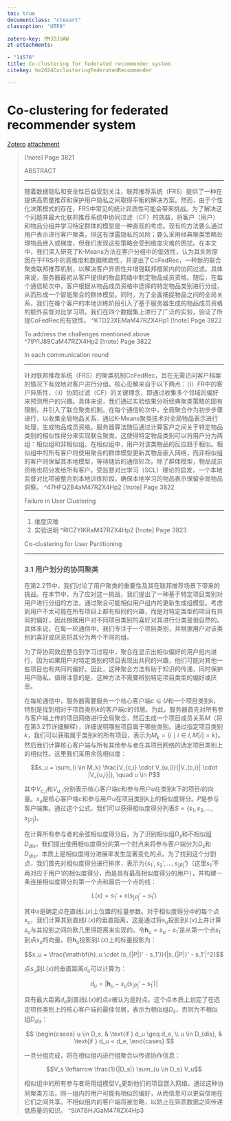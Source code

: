 ```yaml
---
toc: true
documentclass: "ctexart"
classoption: "UTF8"

zotero-key: PMJDJUAW
zt-attachments:

- "14576"
title: Co-clustering for federated recommender system
citekey: he2024CoclusteringFederatedRecommender

---
```


# Co-clustering for federated recommender system

[Zotero](zotero://select/library/items/PMJDJUAW) [attachment](<file:///Volumes/Mac_Ext/Zotero/storage/M47RZX4H/He%20et%20al.%20-%202024%20-%20Co-clustering%20for%20federated%20recommender%20system.pdf>)
> [!note] Page 3821
>
> ABSTRACT
>
> ---
> 随着数据隐私和安全性日益受到关注，联邦推荐系统（FRS）提供了一种在提供高质量推荐和保护用户隐私之间取得平衡的解决方案。然而，由于个性化决策模式的存在，FRS中常见的统计异质性可能会带来挑战。为了解决这个问题并最大化联邦推荐系统中协同过滤（CF）的效益，将客户（用户）和物品分组并学习特定群体的模型是一种直观的考虑。现有的方法要么通过用户表示进行客户聚类，但这有泄露隐私的风险；要么采用经典聚类策略处理物品嵌入或梯度，但我们发现这些策略会受到维度灾难的困扰。在本文中，我们深入研究了K-Means方法在客户分组中的低效性，认为其失败原因在于FRS中的高维度和数据稀疏性，并提出了CoFedRec，一种新的联合聚类联邦推荐机制，以解决客户异质性并增强联邦框架内的协同过滤。具体来说，服务器最初从客户提供的物品网络中制定物品成员资格。随后，在每个通信轮次中，客户根据从物品成员资格中选择的特定物品类别进行分组，从而形成一个智能聚合的群体模型。同时，为了全面捕捉物品之间的全局关系，我们在每个客户的本地训练阶段引入了基于服务器生成的物品成员资格的额外监督对比学习项。我们在四个数据集上进行了广泛的实验，验证了所提CoFedRec的有效性。
> ^KTD23XEMaM47RZX4Hp1
> [!note] Page 3822
>
> To address the challenges mentioned above
> ^79YIJ89CaM47RZX4Hp2
> [!note] Page 3822
>
> In each communication round
>
> ---
> 针对联邦推荐系统（FRS）的聚类机制CoFedRec，旨在无需访问客户档案的情况下有效地对客户进行分组。核心见解来自于以下两点：（i）FR中的客户异质性，（ii）协同过滤（CF）的关键理念，即通过收集多个邻域的偏好来预测用户的兴趣。具体来说，我们通过实验结果分析经典聚类策略的固有限制，并引入了联合聚类机制。在每个通信轮次中，全局聚合作为初步步骤进行，以收集全局物品关系，通过K-Means聚类技术对全局物品表示进行处理，生成物品成员资格。服务器算法随后通过计算客户之间关于特定物品类别的相似性得分来实现联合聚类，这使得特定物品类别可以将用户分为两组：相似组和非相似组。在相似组中，用户对该类物品的反应趋于相似。相似组中的所有客户将使用聚合的群体模型更新其物品嵌入网络，而非相似组的客户则保留其本地模型，等待随后的通信轮次。除了群体模型，物品成员资格也将分发给所有客户。受监督对比学习（SCL）理论的启发，一个本地监督对比项被整合到本地训练阶段，确保本地学习的物品表示保留全局物品洞察。
> ^47HFQZB4aM47RZX4Hp2
> [!note] Page 3822
>
> Failure in User Clustering
>
> ---
>
> 1. 维度灾难
> 2. 实验说明
> ^RICZYIKRaM47RZX4Hp2
> [!note] Page 3823
>
> Co-clustering for User Partitioning
>
> ---
>
> ### 3.1 用户划分的协同聚类
>
> 在第2.2节中，我们讨论了用户聚类的重要性及其在联邦推荐场景下带来的挑战。在本节中，为了应对这一挑战，我们提出了一种基于特定项目类别对用户进行分组的方法，通过聚合可能相似用户组内的更新生成组模型。考虑到用户不太可能在所有项目上都有相同的兴趣，而是对特定类型的项目有共同的偏好，因此根据用户对不同项目类别的喜好对其进行分类是很自然的。具体来说，在每一轮通信中，我们专注于一个项目类别，并根据用户对该类别的喜好或厌恶将其分为两个不同的组。
>
> 为了将协同效应整合到学习过程中，聚合在显示出相似偏好的用户组内进行，因为如果用户对特定类别的项目表现出共同的兴趣，他们可能对其他一些项目也有共同的偏好。因此，这种聚合方法有助于知识的传递，同时保护用户隐私。值得注意的是，这种方法不需要辨别特定项目类型的偏好或厌恶。
>
> 在每轮通信中，服务器需要服务一个核心客户端$c \in U$和一个项目类别$k$，特别是找到相对于项目类别$k$的客户端$c$的邻居。为此，服务器首先对所有参与客户端上传的项目网络进行全局聚合，然后生成一个项目成员关系$M$（将在第3.2节详细解释），详细说明哪些项目属于哪些类别。通过指定项目类别$k$，我们可以获取属于类别$k$的所有项目，表示为$M_k = \{i \mid i \in I, M[i] = k \}$。然后我们计算核心客户端与所有其他参与者在其项目网络的选定项目类别上的相似性。这里我们采用余弦相似度：
>
>$$s_u = \sum_{i \in M_k} \frac{V_{c,i} \cdot V_{u,i}}{|V_{c,i}| \cdot |V_{u,i}|}, \quad u \in P$$
>
> 其中$V_{c,i}$和$V_{u,i}$分别表示核心客户端$c$和参与用户$u$在类别$k$下的项目$i$的向量。$s_u$是核心客户端$c$和参与用户$u$在项目类别$k$上的相似度得分。$P$是参与客户端集。通过这个公式，我们可以获得相似度得分列表$S = \{s_1, s_2, \ldots, s_{|P|} \}$。
>
> 在计算所有参与者的余弦相似度得分后，为了识别相似组$D_s$和不相似组$D_{dis}$，我们提出使用相似度得分的第一个肘点来将参与客户端分为$D_s$和$D_{dis}$，本质上是相似度得分进展率发生显著变化的点。为了找到这个分割点，我们首先对相似度得分进行排序，表示为$\{s_1', s_2', \ldots, s_{|P|}'\}$（这里$s_1'$不再对应于用户1的相似度得分，而是具有最高相似度得分的用户），并构建一条连接相似度得分的第一个点和最后一个点的线：
>
>$$L(x) = s_1' + x (s_{|P|}' - s_1')$$
>
> 其中$x$是确定点在直线$L(x)$上位置的标量参数。对于相似度得分中的每个点$s_u$，我们计算其到直线$L(x)$的垂直距离，这是通过将$s_u$投影到$L(x)$上并计算$s_u$与其投影之间的欧几里得距离来实现的。令$\mathbf{h}_u = s_u - s_1'$是从第一个点$s_1'$到点$s_u$的向量。将$\mathbf{h}_u$投影到$L(x)$上的标量投影为：
>
>$$x_u = \frac{\mathbf{h}_u \cdot (s_{|P|}' - s_1')}{|s_{|P|}' - s_1'|^2}$$
>
> 点$s_u$到$L(x)$的垂直距离$d_u$可以计算为：
>
>$$d_u = |\mathbf{h}_u - x_u (s_{|P|}' - s_1')|$$
>
> 具有最大距离$d_e$到直线$L(x)$的点$e$被认为是肘点。这个点本质上划定了在选定项目类别上的核心客户端的最佳邻居，表示为相似组$D_s$，否则为不相似组$D_{dis}$：
>
>$$
> \begin{cases}
> u \in D_s, & \text{if } d_u \geq d_e, \\
> u \in D_{dis}, & \text{if } d_u < d_e,
> \end{cases}
>$$
>
> 一旦分组完成，将在相似组内进行组聚合以传递协作信息：
>
>$$V_s \leftarrow \frac{1}{|D_s|} \sum_{u \in D_s} V_u$$
>
> 相似组中的所有参与者将用组模型$V_s$更新他们的项目嵌入网络。通过这种协同聚类方法，同一组内的用户可能有相似的偏好，从而信息可以更自信地在它们之间共享。不相似组内的客户端将被忽略，以防止在异质数据之间传递低质量的知识。
> ^SIATBHJGaM47RZX4Hp3
